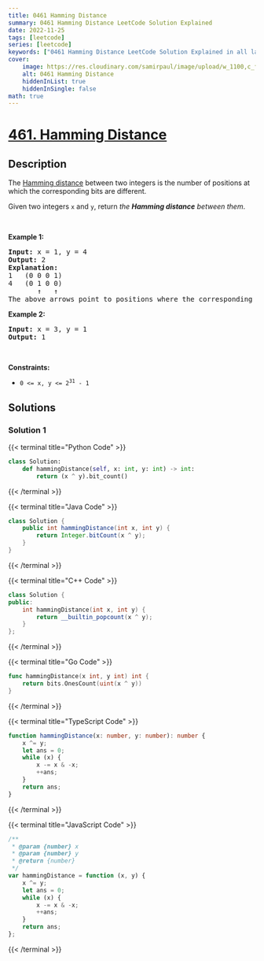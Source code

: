 ```yaml
---
title: 0461 Hamming Distance
summary: 0461 Hamming Distance LeetCode Solution Explained
date: 2022-11-25
tags: [leetcode]
series: [leetcode]
keywords: ["0461 Hamming Distance LeetCode Solution Explained in all languages", "0461 Hamming Distance", "LeetCode", "leetcode solution in Python3 C++ Java Go PHP Ruby Swift TypeScript Rust C# JavaScript C", "GeeksforGeeks", "InterviewBit", "Coding Ninjas", "HackerRank", "HackerEarth", "CodeChef", "TopCoder", "AlgoExpert", "freeCodeCamp", "Codeforces", "GitHub", "AtCoder", "Samir Paul"]
cover:
    image: https://res.cloudinary.com/samirpaul/image/upload/w_1100,c_fit,co_rgb:FFFFFF,l_text:Arial_75_bold:0461 Hamming Distance - Solution Explained/problem-solving.webp
    alt: 0461 Hamming Distance
    hiddenInList: true
    hiddenInSingle: false
math: true
---
```



# [461. Hamming Distance](https://leetcode.com/problems/hamming-distance)


## Description

<p>The <a href="https://en.wikipedia.org/wiki/Hamming_distance" target="_blank">Hamming distance</a> between two integers is the number of positions at which the corresponding bits are different.</p>

<p>Given two integers <code>x</code> and <code>y</code>, return <em>the <strong>Hamming distance</strong> between them</em>.</p>

<p>&nbsp;</p>
<p><strong class="example">Example 1:</strong></p>

<pre>
<strong>Input:</strong> x = 1, y = 4
<strong>Output:</strong> 2
<strong>Explanation:</strong>
1   (0 0 0 1)
4   (0 1 0 0)
       &uarr;   &uarr;
The above arrows point to positions where the corresponding bits are different.
</pre>

<p><strong class="example">Example 2:</strong></p>

<pre>
<strong>Input:</strong> x = 3, y = 1
<strong>Output:</strong> 1
</pre>

<p>&nbsp;</p>
<p><strong>Constraints:</strong></p>

<ul>
	<li><code>0 &lt;=&nbsp;x, y &lt;= 2<sup>31</sup> - 1</code></li>
</ul>

## Solutions

### Solution 1

<!-- tabs:start -->

{{< terminal title="Python Code" >}}
```python
class Solution:
    def hammingDistance(self, x: int, y: int) -> int:
        return (x ^ y).bit_count()
```
{{< /terminal >}}

{{< terminal title="Java Code" >}}
```java
class Solution {
    public int hammingDistance(int x, int y) {
        return Integer.bitCount(x ^ y);
    }
}
```
{{< /terminal >}}

{{< terminal title="C++ Code" >}}
```cpp
class Solution {
public:
    int hammingDistance(int x, int y) {
        return __builtin_popcount(x ^ y);
    }
};
```
{{< /terminal >}}

{{< terminal title="Go Code" >}}
```go
func hammingDistance(x int, y int) int {
	return bits.OnesCount(uint(x ^ y))
}
```
{{< /terminal >}}

{{< terminal title="TypeScript Code" >}}
```ts
function hammingDistance(x: number, y: number): number {
    x ^= y;
    let ans = 0;
    while (x) {
        x -= x & -x;
        ++ans;
    }
    return ans;
}
```
{{< /terminal >}}

{{< terminal title="JavaScript Code" >}}
```js
/**
 * @param {number} x
 * @param {number} y
 * @return {number}
 */
var hammingDistance = function (x, y) {
    x ^= y;
    let ans = 0;
    while (x) {
        x -= x & -x;
        ++ans;
    }
    return ans;
};
```
{{< /terminal >}}

<!-- tabs:end -->

<!-- end -->
